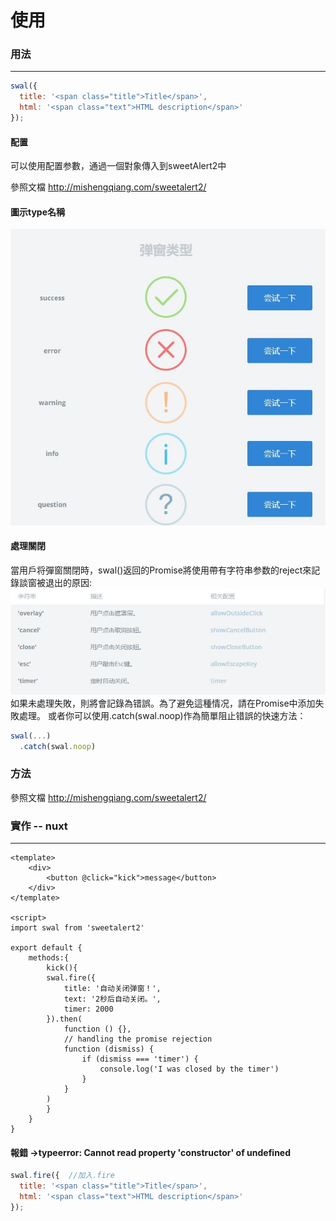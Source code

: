 # 使用

### 用法
***
```js
swal({
  title: '<span class="title">Title</span>',
  html: '<span class="text">HTML description</span>'
});
```
#### 配置
可以使用配置参數，通過一個對象傳入到sweetAlert2中

參照文檔 http://mishengqiang.com/sweetalert2/

#### 圖示type名稱

![](../../.gitbook/assets/談窗.JPG)

#### 處理關閉
當用戶将彈窗關閉時，swal()返回的Promise將使用帶有字符串参数的reject來記錄談窗被退出的原因:
![](../../.gitbook/assets/處理關閉.JPG)
如果未處理失敗，則將會記錄為错誤。為了避免這種情况，請在Promise中添加失敗處理。
或者你可以使用.catch(swal.noop)作為簡單阻止错誤的快速方法：
```js
swal(...)
  .catch(swal.noop)
```
### 方法
參照文檔 http://mishengqiang.com/sweetalert2/
### 實作 -- nuxt
***
```
<template>
    <div>
        <button @click="kick">message</button>
    </div>
</template>

<script>
import swal from 'sweetalert2'

export default {
    methods:{
        kick(){
        swal.fire({
            title: '自动关闭弹窗！',
            text: '2秒后自动关闭。',
            timer: 2000
        }).then(
            function () {},
            // handling the promise rejection
            function (dismiss) {
                if (dismiss === 'timer') {
                    console.log('I was closed by the timer')
                }
            }
        )
        }
    }
}
```
#### 報錯 ->typeerror: Cannot read property 'constructor' of undefined
```js
swal.fire({  //加入.fire
  title: '<span class="title">Title</span>',
  html: '<span class="text">HTML description</span>'
});
```



